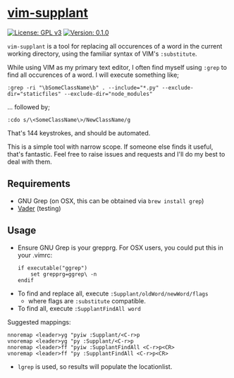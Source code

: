 # [vim-supplant](https://github.com/jams2/vim-supplant)

[![License: GPL v3](https://img.shields.io/badge/License-GPLv3-blue.svg)](https://www.gnu.org/licenses/gpl-3.0)
[![Version: 0.1.0](https://img.shields.io/badge/version-0.1.0-brightgreen.svg)](https://github.com/jams2/vim-super-substitute)


`vim-supplant` is a tool for replacing all occurences of a word in the current working directory, using the familiar syntax of VIM's `:substitute`.


While using VIM as my primary text editor, I often find myself using `:grep` to find all occurences of a word. I will execute something like;


`:grep -ri "\bSomeClassName\b" . --include="*.py" --exclude-dir="staticfiles" --exclude-dir="node_modules"`


... followed by;


`:cdo s/\<SomeClassName\>/NewClassName/g`


That's 144 keystrokes, and should be automated.


This is a simple tool with narrow scope. If someone else finds it useful, that's fantastic. Feel free to raise issues and requests and I'll do my best to deal with them.



## Requirements

- GNU Grep (on OSX, this can be obtained via `brew install grep`)
- [Vader](https://github.com/junegunn/vader.vim) (testing)


## Usage

- Ensure GNU Grep is your grepprg. For OSX users, you could put this in your .vimrc:
    ```
    if executable("ggrep")
        set grepprg=ggrep\ -n
    endif
    ```
- To find and replace all, execute `:Supplant/oldWord/newWord/flags`
    - where flags are `:substitute` compatible.
- To find all, execute `:SupplantFindAll word`


Suggested mappings:
```
nnoremap <leader>yg "pyiw :Supplant/<C-r>p
vnoremap <leader>yg "py :Supplant/<C-r>p
nnoremap <leader>ff "pyiw :SupplantFindAll <C-r>p<CR>
vnoremap <leader>ff "py :SupplantFindAll <C-r>p<CR>
```

- `lgrep` is used, so results will populate the locationlist.
